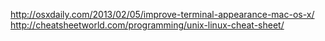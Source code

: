 http://osxdaily.com/2013/02/05/improve-terminal-appearance-mac-os-x/
http://cheatsheetworld.com/programming/unix-linux-cheat-sheet/

